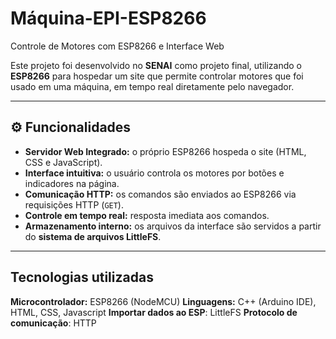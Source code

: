 # Máquina-EPI-ESP8266
Controle de Motores com ESP8266 e Interface Web

Este projeto foi desenvolvido no **SENAI** como projeto final, utilizando o **ESP8266** para hospedar um site que permite controlar motores que foi usado em uma máquina, em tempo real diretamente pelo navegador.

---

## ⚙️ Funcionalidades

*  **Servidor Web Integrado:** o próprio ESP8266 hospeda o site (HTML, CSS e JavaScript).
*  **Interface intuitiva:** o usuário controla os motores por botões e indicadores na página.
*  **Comunicação HTTP:** os comandos são enviados ao ESP8266 via requisições HTTP (`GET`).
*  **Controle em tempo real:** resposta imediata aos comandos.
*  **Armazenamento interno:** os arquivos da interface são servidos a partir do **sistema de arquivos LittleFS**.

---

## Tecnologias utilizadas


**Microcontrolador:** ESP8266 (NodeMCU)
**Linguagens:** C++ (Arduino IDE), HTML, CSS, Javascript
**Importar dados ao ESP**: LittleFS
**Protocolo de comunicação**: HTTP

